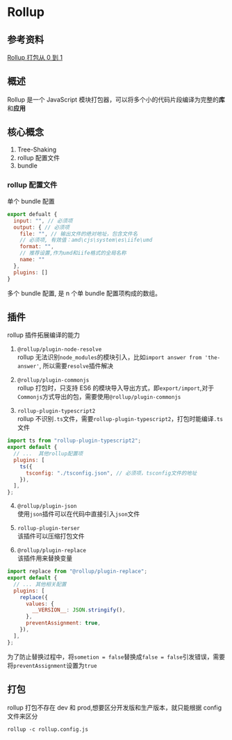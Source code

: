 # Rollup

## 参考资料

[Rollup 打包从 0 到 1](https://juejin.cn/post/7039915279656157198)

## 概述

Rollup 是一个 JavaScript 模块打包器，可以将多个小的代码片段编译为完整的**库**和**应用**

## 核心概念

1. Tree-Shaking
2. rollup 配置文件
3. bundle

### rollup 配置文件

单个 bundle 配置

```js
export defualt {
  input: "", // 必须项
  output: { // 必须项
    file: "", // 输出文件的绝对地址，包含文件名
    // 必须项, 有效值：amd\cjs\system\es\iife\umd
    format: "",
    // 推荐设置,作为umd和iife格式的全局名称
    name: ""
  },
  plugins: []
}
```

多个 bundle 配置, 是 n 个单 bundle 配置项构成的数组。

## 插件

rollup 插件拓展编译的能力

1. `@rollup/plugin-node-resolve`  
   rollup 无法识别`node_modules`的模块引入，比如`import answer from 'the-answer'`, 所以需要`resolve`插件解决
2. `@rollup/plugin-commonjs`  
   rollup 打包时，只支持 ES6 的模块导入导出方式，即`export/import`,对于`Commonjs`方式导出的包，需要使用`@rollup/plugin-commonjs`

3. `rollup-plugin-typescript2`  
   rollup 不识别`.ts`文件，需要`rollup-plugin-typescript2`，打包时能编译`.ts`文件

```js
import ts from "rollup-plugin-typescript2";
export default {
  // ...  其他rollup配置项
  plugins: [
    ts({
      tsconfig: "./tsconfig.json", // 必须项，tsconfig文件的地址
    }),
  ],
};
```

4. `@rollup/plugin-json`  
   使用`json`插件可以在代码中直接引入`json`文件

5. `rollup-plugin-terser`  
   该插件可以压缩打包文件

6. `@rollup/plugin-replace`  
   该插件用来替换变量

```js
import replace from "@rollup/plugin-replace";
export default {
  // ... 其他相关配置
  plugins: [
    replace({
      values: {
        __VERSION__: JSON.stringify(),
      },
      preventAssignment: true,
    }),
  ],
};
```

为了防止替换过程中，将`sometion = false`替换成`false = false`引发错误，需要将`preventAssignment`设置为`true`

## 打包

rollup 打包不存在 dev 和 prod,想要区分开发版和生产版本，就只能根据 config 文件来区分

```shell
rollup -c rollup.config.js
```
